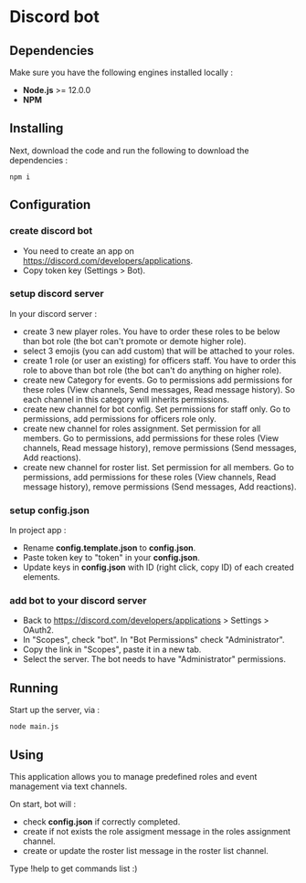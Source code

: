 # Discord bot

## Dependencies

Make sure you have the following engines installed locally : 
- **Node.js** >= 12.0.0
- **NPM**

## Installing

Next, download the code and run the following to download the dependencies : 
```
npm i
```

## Configuration

### create discord bot

- You need to create an app on https://discord.com/developers/applications.
- Copy token key (Settings > Bot).

### setup discord server 

In your discord server :
- create 3 new player roles. You have to order these roles to be below than bot role (the bot can't promote or demote higher role).
- select 3 emojis (you can add custom) that will be attached to your roles.
- create 1 role (or user an existing) for officers staff. You have to order this role to above than bot role (the bot can't do anything on higher role).
- create new Category for events. Go to permissions add permissions for these roles (View channels, Send messages, Read message history). So each channel in this category will inherits permissions.
- create new channel for bot config. Set permissions for staff only. Go to permissions, add permissions for officers role only.
- create new channel for roles assignment. Set permission for all members. Go to permissions, add permissions for these roles (View channels, Read message history), remove permissions (Send messages, Add reactions).
- create new channel for roster list. Set permission for all members. Go to permissions, add permissions for these roles (View channels, Read message history), remove permissions (Send messages, Add reactions).

### setup config.json 

In project app : 
- Rename **config.template.json** to **config.json**.
- Paste token key to "token" in your **config.json**.
- Update keys in **config.json** with ID (right click, copy ID) of each created elements.

### add bot to your discord server

- Back to https://discord.com/developers/applications > Settings > OAuth2.
- In "Scopes", check "bot". In "Bot Permissions" check "Administrator".
- Copy the link in "Scopes", paste it in a new tab.
- Select the server. The bot needs to have "Administrator" permissions.

## Running

Start up the server, via : 
```
node main.js
```

## Using

This application allows you to manage predefined roles and event management via text channels.

On start, bot will : 
- check **config.json** if correctly completed.
- create if not exists the role assigment message in the roles assignment channel.
- create or update the roster list message in the roster list channel.

Type !help to get commands list :)
